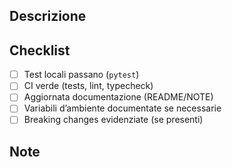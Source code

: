 ## Descrizione
<!-- Cosa cambia e perché -->

## Checklist
- [ ] Test locali passano (`pytest`)
- [ ] CI verde (tests, lint, typecheck)
- [ ] Aggiornata documentazione (README/NOTE)
- [ ] Variabili d’ambiente documentate se necessarie
- [ ] Breaking changes evidenziate (se presenti)

## Note
<!-- Extra info per i reviewer -->
